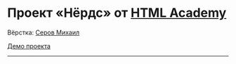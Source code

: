 # Проект «Нёрдс» от [HTML Academy](https://htmlacademy.ru/)

Вёрстка: [Серов Михаил](https://github.com/Mishelinus/)

[Демо проекта](https://mishelinus.github.io/nerds)

---
